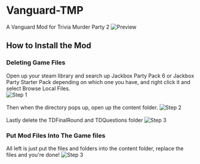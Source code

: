 # Vanguard-TMP
 A Vanguard Mod for Trivia Murder Party 2
![Preview](https://media.discordapp.net/attachments/1264211564245024818/1277675286653309091/image.png?ex=66ce0756&is=66ccb5d6&hm=058690465b0770a6c431ccb1daf8c1c14877a24e8729fd4b8d2c11422e406caf&=&format=webp&quality=lossless)


## How to Install the Mod
### Deleting Game Files
Open up your steam library and search up Jackbox Party Pack 6 or Jackbox Party Starter Pack depending on which one you have, and right click it and select Browse Local Files.<br>
![Step 1](https://i.ibb.co/HrGw0gt/Screenshot-2024-08-26-235023.png)
<br><br>Then when the directory pops up, open up the content folder.
![Step 2](https://i.ibb.co/BPkWjP4/Screenshot-2024-08-26-235109.png)
<br><br>Lastly delete the TDFinalRound and TDQuestions folder
![Step 3](https://i.ibb.co/mbNZcGv/Screenshot-2024-08-26-235200.png)
### Put Mod Files Into The Game files
All left is just put the files and folders into the content folder, replace the files and you're done!
![Step 3](https://i.ibb.co/0DtT1r3/Screenshot-2024-08-27-000254.png)